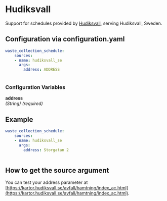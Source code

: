 # Hudiksvall

Support for schedules provided by [Hudiksvall](https://www.hudiksvall.se/), serving Hudiksvall, Sweden.

## Configuration via configuration.yaml

```yaml
waste_collection_schedule:
    sources:
    - name: hudiksvall_se
      args:
        address: ADDRESS
        
```

### Configuration Variables

**address**  
*(String) (required)*

## Example

```yaml
waste_collection_schedule:
    sources:
    - name: hudiksvall_se
      args:
        address: Storgatan 2
        
```

## How to get the source argument

You can test your address parameter at [https://kartor.hudiksvall.se/avfall/hamtning/index_ac.html](https://kartor.hudiksvall.se/avfall/hamtning/index_ac.html).
